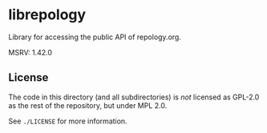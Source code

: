# librepology

Library for accessing the public API of repology.org.

MSRV: 1.42.0

## License

The code in this directory (and all subdirectories) is _not_ licensed as
GPL-2.0 as the rest of the repository, but under MPL 2.0.

See `./LICENSE` for more information.
